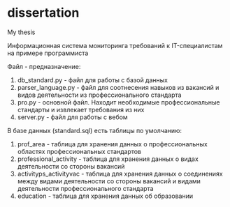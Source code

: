 # dissertation
 My thesis

Информационная система мониторинга требований к IT-специалистам на примере программиста

Файл - предназначение:

1. db_standard.py - файл для работы с базой данных
2. parser_language.py - файл для соотнесения навыков из вакансий и видов деятельности из профессионального стандарта
3. pro.py - основной файл. Находит необходимые профессиональные стандарты и извлекает требования из них
4. server.py - файл для работы с вебом

В базе данных (standard.sql) есть таблицы по умолчанию:
1. prof_area - таблица для хранения данных о профессиональных областях профессиональных стандартов
2. professional_activity - таблица для хранения данных о видах деятельности со стороны вакансий
3. activityps_activityvac - таблица для хранения данных о соединениях между видами деятельности со стороны вакансий и видами деятельности профессионального стандарта
4. education - таблица для хранения данных об образовании
